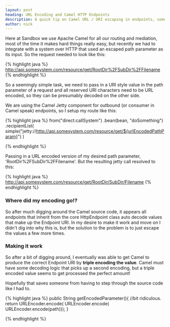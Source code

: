 ```yaml
---
layout: post
heading: URL Encoding and Camel HTTP Endpoints
description: A quick tip on Camel URL / URI escaping in endpoints, sometimes like in our situation you need raw encoded content in a Endpoint URI to achieve this you need to triple escape.
author: nick
---
```


Here at Sandbox we use Apache Camel for all our routing and mediation, most of the time it makes hard things really easy, but recently we had to integrate with a system over HTTP that used an escaped path parameter as its input. So the request needed to look like this:

{% highlight java %}
http://api.somesystem.com/resource/get/RootDir%2FSubDir%2FFilename
{% endhighlight %}

So a seemingly simple task, we need to pass in a URI style value in the path parameter of a request and all reserved URI characters need to be URL encoded, so they can be presumably decoded on the other side.

We are using the Camel Jetty component for outbound (or consumer in Camel speak) endpoints, so I setup my route like this:

{% highlight java %}
from("direct:callSystem")
.bean(bean, "doSomething")
.recipientList(
	simple("jetty://http://api.somesystem.com/resource/get/${urlEncodedPathParam}")
)

{% endhighlight %}

Passing in a URL encoded version of my desired path parameter, 'RootDir%2FSubDir%2FFilename'. But the resulting jetty call resolved to this:

{% highlight java %}
http://api.somesystem.com/resource/get/RootDir/SubDir/Filename
{% endhighlight %}

### Where did my encoding go!?

So after much digging around the Camel source code, it appears all endpoints that inherit from the core HttpEndpoint class auto decode values that make up the Endpoint URI. In my desire to make it work and move on I didn't dig into why this is, but the solution to the problem is to just escape the values a few more times.



### Making it work

So after a bit of digging around, I eventually was able to get Camel to produce the correct Endpoint URI by **triple encoding the value**. Camel must have some decoding logic that picks up a second encoding, but a triple encoded value seems to get processed the perfect amount!

Hopefully that saves someone from having to step through the source code like I had to.

{% highlight java %}
public String getEncodedParameter(){
	//bit ridiculous.
	return URLEncoder.encode(
                URLEncoder.encode(
                        URLEncoder.encode(path)));
}

{% endhighlight %}